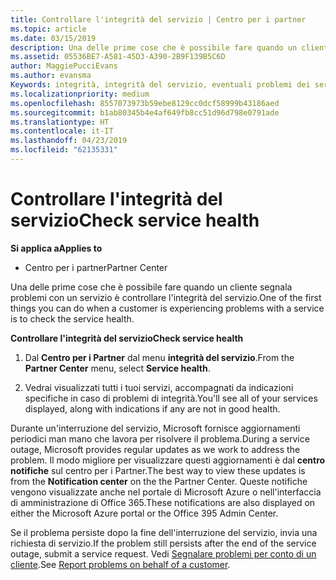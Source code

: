 ```yaml
---
title: Controllare l'integrità del servizio | Centro per i partner
ms.topic: article
ms.date: 03/15/2019
description: Una delle prime cose che è possibile fare quando un cliente segnala problemi con un servizio è controllare l'integrità del servizio.
ms.assetid: 05536BE7-A581-45D3-A390-2B9F139B5C6D
author: MaggiePucciEvans
ms.author: evansma
Keywords: integrità, integrità del servizio, eventuali problemi dei servizi
ms.localizationpriority: medium
ms.openlocfilehash: 8557073973b59ebe8129cc0dcf58999b43186aed
ms.sourcegitcommit: b1ab80345b4e4af649fb8cc51d96d798e0791ade
ms.translationtype: HT
ms.contentlocale: it-IT
ms.lasthandoff: 04/23/2019
ms.locfileid: "62135331"
---
```

# <a name="check-service-health"></a><span data-ttu-id="4f2c7-104">Controllare l'integrità del servizio</span><span class="sxs-lookup"><span data-stu-id="4f2c7-104">Check service health</span></span>

<span data-ttu-id="4f2c7-105">**Si applica a**</span><span class="sxs-lookup"><span data-stu-id="4f2c7-105">**Applies to**</span></span>

-  <span data-ttu-id="4f2c7-106">Centro per i partner</span><span class="sxs-lookup"><span data-stu-id="4f2c7-106">Partner Center</span></span>

<span data-ttu-id="4f2c7-107">Una delle prime cose che è possibile fare quando un cliente segnala problemi con un servizio è controllare l'integrità del servizio.</span><span class="sxs-lookup"><span data-stu-id="4f2c7-107">One of the first things you can do when a customer is experiencing problems with a service is to check the service health.</span></span>

<span data-ttu-id="4f2c7-108">**Controllare l'integrità del servizio**</span><span class="sxs-lookup"><span data-stu-id="4f2c7-108">**Check service health**</span></span>

1.  <span data-ttu-id="4f2c7-109">Dal **Centro per i Partner** dal menu **integrità del servizio**.</span><span class="sxs-lookup"><span data-stu-id="4f2c7-109">From the **Partner Center** menu, select **Service health**.</span></span> 

2.  <span data-ttu-id="4f2c7-110">Vedrai visualizzati tutti i tuoi servizi, accompagnati da indicazioni specifiche in caso di problemi di integrità.</span><span class="sxs-lookup"><span data-stu-id="4f2c7-110">You'll see all of your services displayed, along with indications if any are not in good health.</span></span> 

<span data-ttu-id="4f2c7-111">Durante un'interruzione del servizio, Microsoft fornisce aggiornamenti periodici man mano che lavora per risolvere il problema.</span><span class="sxs-lookup"><span data-stu-id="4f2c7-111">During a service outage, Microsoft provides regular updates as we work to address the problem.</span></span> <span data-ttu-id="4f2c7-112">Il modo migliore per visualizzare questi aggiornamenti è dal **centro notifiche** sul centro per i Partner.</span><span class="sxs-lookup"><span data-stu-id="4f2c7-112">The best way to view these updates is from the **Notification center** on the the Partner Center.</span></span> <span data-ttu-id="4f2c7-113">Queste notifiche vengono visualizzate anche nel portale di Microsoft Azure o nell'interfaccia di amministrazione di Office 365.</span><span class="sxs-lookup"><span data-stu-id="4f2c7-113">These notifications are also displayed on either the Microsoft Azure portal or the Office 395 Admin Center.</span></span>

<span data-ttu-id="4f2c7-114">Se il problema persiste dopo la fine dell'interruzione del servizio, invia una richiesta di servizio.</span><span class="sxs-lookup"><span data-stu-id="4f2c7-114">If the problem still persists after the end of the service outage, submit a service request.</span></span> <span data-ttu-id="4f2c7-115">Vedi [Segnalare problemi per conto di un cliente](report-problems-on-behalf-of-a-customer.md).</span><span class="sxs-lookup"><span data-stu-id="4f2c7-115">See [Report problems on behalf of a customer](report-problems-on-behalf-of-a-customer.md).</span></span>

 

 



